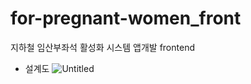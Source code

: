 # for-pregnant-women_front
지하철 임산부좌석 활성화 시스템 앱개발 frontend

- 설계도
  ![Untitled](https://s3-us-west-2.amazonaws.com/secure.notion-static.com/aa8024d1-c548-459d-b917-763af641951c/Untitled.png)

